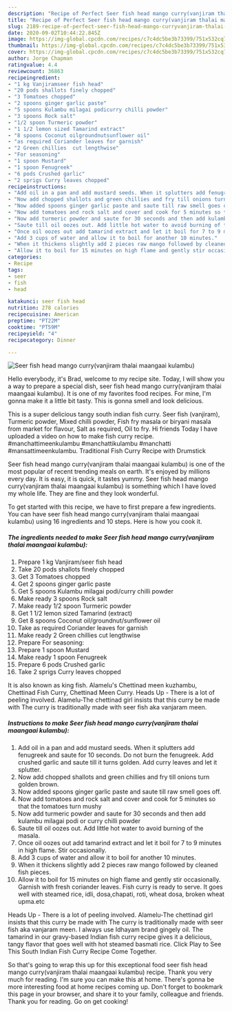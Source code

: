 ```yaml
---
description: "Recipe of Perfect Seer fish head mango curry(vanjiram thalai maangaai kulambu)"
title: "Recipe of Perfect Seer fish head mango curry(vanjiram thalai maangaai kulambu)"
slug: 2189-recipe-of-perfect-seer-fish-head-mango-curryvanjiram-thalai-maangaai-kulambu
date: 2020-09-02T10:44:22.845Z
image: https://img-global.cpcdn.com/recipes/c7c4dc5be3b73399/751x532cq70/seer-fish-head-mango-curryvanjiram-thalai-maangaai-kulambu-recipe-main-photo.jpg
thumbnail: https://img-global.cpcdn.com/recipes/c7c4dc5be3b73399/751x532cq70/seer-fish-head-mango-curryvanjiram-thalai-maangaai-kulambu-recipe-main-photo.jpg
cover: https://img-global.cpcdn.com/recipes/c7c4dc5be3b73399/751x532cq70/seer-fish-head-mango-curryvanjiram-thalai-maangaai-kulambu-recipe-main-photo.jpg
author: Jorge Chapman
ratingvalue: 4.4
reviewcount: 36863
recipeingredient:
- "1 kg Vanjiramseer fish head"
- "20 pods shallots finely chopped"
- "3 Tomatoes chopped"
- "2 spoons ginger garlic paste"
- "5 spoons Kulambu milagai podicurry chilli powder"
- "3 spoons Rock salt"
- "1/2 spoon Turmeric powder"
- "1 1/2 lemon sized Tamarind extract"
- "8 spoons Coconut oilgroundnutsunflower oil"
- "as required Coriander leaves for garnish"
- "2 Green chillies  cut lengthwise"
- "For seasoning"
- "1 spoon Mustard"
- "1 spoon Fenugreek"
- "6 pods Crushed garlic"
- "2 sprigs Curry leaves chopped"
recipeinstructions:
- "Add oil in a pan and add mustard seeds. When it splutters add fenugreek and saute for 10 seconds. Do not burn the fenugreek. Add crushed garlic and saute till it turns golden. Add curry leaves and let it splutter."
- "Now add chopped shallots and green chillies and fry till onions turn golden brown."
- "Now added spoons ginger garlic paste and saute till raw smell goes off."
- "Now add tomatoes and rock salt and cover and cook for 5 minutes so that the tomatoes turn mushy"
- "Now add turmeric powder and saute for 30 seconds and then add kulambu milagai podi or curry chilli powder"
- "Saute till oil oozes out. Add little hot water to avoid burning of the masala."
- "Once oil oozes out add tamarind extract and let it boil for 7 to 9 minutes in high flame. Stir occasionally."
- "Add 3 cups of water and allow it to boil for another 10 minutes."
- "When it thickens slightly add 2 pieces raw mango followed by cleaned fish pieces."
- "Allow it to boil for 15 minutes on high flame and gently stir occasionally. Garnish with fresh coriander leaves. Fish curry is ready to serve. It goes well with steamed rice, idli, dosa,chapati, roti, wheat dosa, broken wheat upma.etc"
categories:
- Recipe
tags:
- seer
- fish
- head

katakunci: seer fish head 
nutrition: 278 calories
recipecuisine: American
preptime: "PT22M"
cooktime: "PT59M"
recipeyield: "4"
recipecategory: Dinner

---
```



![Seer fish head mango curry(vanjiram thalai maangaai kulambu)](https://img-global.cpcdn.com/recipes/c7c4dc5be3b73399/751x532cq70/seer-fish-head-mango-curryvanjiram-thalai-maangaai-kulambu-recipe-main-photo.jpg)

Hello everybody, it's Brad, welcome to my recipe site. Today, I will show you a way to prepare a special dish, seer fish head mango curry(vanjiram thalai maangaai kulambu). It is one of my favorites food recipes. For mine, I'm gonna make it a little bit tasty. This is gonna smell and look delicious.

This is a super delicious tangy south indian fish curry. Seer fish (vanjiram), Turmeric powder, Mixed chilli powder, Fish fry masala or biryani masala from market for flavour, Salt as required, Oil to fry. Hi friends Today I have uploaded a video on how to make fish curry recipe. #manchattimeenkulambu #manchattikulambu #manchatti #mansattimeenkulambu. Traditional Fish Curry Recipe with Drumstick

Seer fish head mango curry(vanjiram thalai maangaai kulambu) is one of the most popular of recent trending meals on earth. It's enjoyed by millions every day. It is easy, it is quick, it tastes yummy. Seer fish head mango curry(vanjiram thalai maangaai kulambu) is something which I have loved my whole life. They are fine and they look wonderful.


To get started with this recipe, we have to first prepare a few ingredients. You can have seer fish head mango curry(vanjiram thalai maangaai kulambu) using 16 ingredients and 10 steps. Here is how you cook it.

<!--inarticleads1-->

##### The ingredients needed to make Seer fish head mango curry(vanjiram thalai maangaai kulambu):

1. Prepare 1 kg Vanjiram/seer fish head
1. Take 20 pods shallots finely chopped
1. Get 3 Tomatoes chopped
1. Get 2 spoons ginger garlic paste
1. Get 5 spoons Kulambu milagai podi/curry chilli powder
1. Make ready 3 spoons Rock salt
1. Make ready 1/2 spoon Turmeric powder
1. Get 1 1/2 lemon sized Tamarind (extract)
1. Get 8 spoons Coconut oil/groundnut/sunflower oil
1. Take as required Coriander leaves for garnish
1. Make ready 2 Green chillies  cut lengthwise
1. Prepare For seasoning:
1. Prepare 1 spoon Mustard
1. Make ready 1 spoon Fenugreek
1. Prepare 6 pods Crushed garlic
1. Take 2 sprigs Curry leaves chopped


It is also known as king fish. Alamelu&#39;s Chettinad meen kuzhambu, Chettinad Fish Curry, Chettinad Meen Curry. Heads Up - There is a lot of peeling involved. Alamelu-The chettinad girl insists that this curry be made with The curry is traditionally made with seer fish aka vanjaram meen. 

<!--inarticleads2-->

##### Instructions to make Seer fish head mango curry(vanjiram thalai maangaai kulambu):

1. Add oil in a pan and add mustard seeds. When it splutters add fenugreek and saute for 10 seconds. Do not burn the fenugreek. Add crushed garlic and saute till it turns golden. Add curry leaves and let it splutter.
1. Now add chopped shallots and green chillies and fry till onions turn golden brown.
1. Now added spoons ginger garlic paste and saute till raw smell goes off.
1. Now add tomatoes and rock salt and cover and cook for 5 minutes so that the tomatoes turn mushy
1. Now add turmeric powder and saute for 30 seconds and then add kulambu milagai podi or curry chilli powder
1. Saute till oil oozes out. Add little hot water to avoid burning of the masala.
1. Once oil oozes out add tamarind extract and let it boil for 7 to 9 minutes in high flame. Stir occasionally.
1. Add 3 cups of water and allow it to boil for another 10 minutes.
1. When it thickens slightly add 2 pieces raw mango followed by cleaned fish pieces.
1. Allow it to boil for 15 minutes on high flame and gently stir occasionally. Garnish with fresh coriander leaves. Fish curry is ready to serve. It goes well with steamed rice, idli, dosa,chapati, roti, wheat dosa, broken wheat upma.etc


Heads Up - There is a lot of peeling involved. Alamelu-The chettinad girl insists that this curry be made with The curry is traditionally made with seer fish aka vanjaram meen. I always use Idhayam brand gingely oil. The tamarind in our gravy-based Indian fish curry recipe gives it a delicious, tangy flavor that goes well with hot steamed basmati rice. Click Play to See This South Indian Fish Curry Recipe Come Together. 

So that's going to wrap this up for this exceptional food seer fish head mango curry(vanjiram thalai maangaai kulambu) recipe. Thank you very much for reading. I'm sure you can make this at home. There's gonna be more interesting food at home recipes coming up. Don't forget to bookmark this page in your browser, and share it to your family, colleague and friends. Thank you for reading. Go on get cooking!
